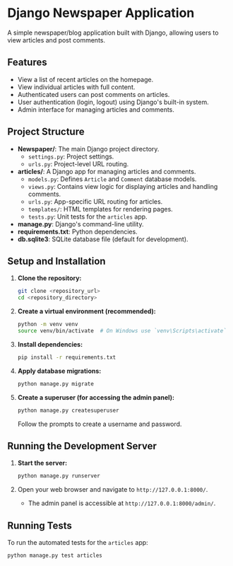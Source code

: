 # Django Newspaper Application

A simple newspaper/blog application built with Django, allowing users to view articles and post comments.

## Features

-   View a list of recent articles on the homepage.
-   View individual articles with full content.
-   Authenticated users can post comments on articles.
-   User authentication (login, logout) using Django's built-in system.
-   Admin interface for managing articles and comments.

## Project Structure

-   **Newspaper/**: The main Django project directory.
    -   `settings.py`: Project settings.
    -   `urls.py`: Project-level URL routing.
-   **articles/**: A Django app for managing articles and comments.
    -   `models.py`: Defines `Article` and `Comment` database models.
    -   `views.py`: Contains view logic for displaying articles and handling comments.
    -   `urls.py`: App-specific URL routing for articles.
    -   `templates/`: HTML templates for rendering pages.
    -   `tests.py`: Unit tests for the `articles` app.
-   **manage.py**: Django's command-line utility.
-   **requirements.txt**: Python dependencies.
-   **db.sqlite3**: SQLite database file (default for development).

## Setup and Installation

1.  **Clone the repository:**
    ```bash
    git clone <repository_url>
    cd <repository_directory>
    ```

2.  **Create a virtual environment (recommended):**
    ```bash
    python -m venv venv
    source venv/bin/activate  # On Windows use `venv\Scripts\activate`
    ```

3.  **Install dependencies:**
    ```bash
    pip install -r requirements.txt
    ```

4.  **Apply database migrations:**
    ```bash
    python manage.py migrate
    ```

5.  **Create a superuser (for accessing the admin panel):**
    ```bash
    python manage.py createsuperuser
    ```
    Follow the prompts to create a username and password.

## Running the Development Server

1.  **Start the server:**
    ```bash
    python manage.py runserver
    ```

2.  Open your web browser and navigate to `http://127.0.0.1:8000/`.
    -   The admin panel is accessible at `http://127.0.0.1:8000/admin/`.

## Running Tests

To run the automated tests for the `articles` app:

```bash
python manage.py test articles
```
